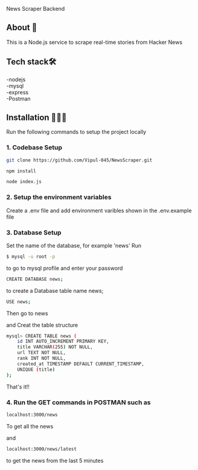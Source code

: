 
News Scraper Backend
## About 📝
This is a Node.js service to scrape real-time stories from Hacker News

## Tech stack🛠️
-nodejs
\
-mysql
\
-express
\
-Postman

## Installation 🧑🏻‍💻

Run the following commands to setup the project locally

### 1. Codebase Setup
```bash
git clone https://github.com/Vipul-045/NewsScraper.git

npm install 

node index.js
```
### 2. Setup the environment variables
Create a .env file and add environment varibles shown in the .env.example file

### 3. Database Setup 
Set the name of the database, for example 'news'
Run
```bash
$ mysql -u root -p
```
to go to mysql profile and enter your password

```bash
CREATE DATABASE news;
```
to create a Database table name news;

```bash
USE news;
```
Then go to news

and Creat the table structure
```bash
mysql> CREATE TABLE news (
    id INT AUTO_INCREMENT PRIMARY KEY,
    title VARCHAR(255) NOT NULL,
    url TEXT NOT NULL,
    rank INT NOT NULL,
    created_at TIMESTAMP DEFAULT CURRENT_TIMESTAMP,
    UNIQUE (title)
); 
```
That's it!!

### 4. Run the GET commands in POSTMAN such as

```bash
localhost:3000/news
```
To get all the news

and 
```bash
localhost:3000/news/latest
```
to get the news from the last 5 minutes
